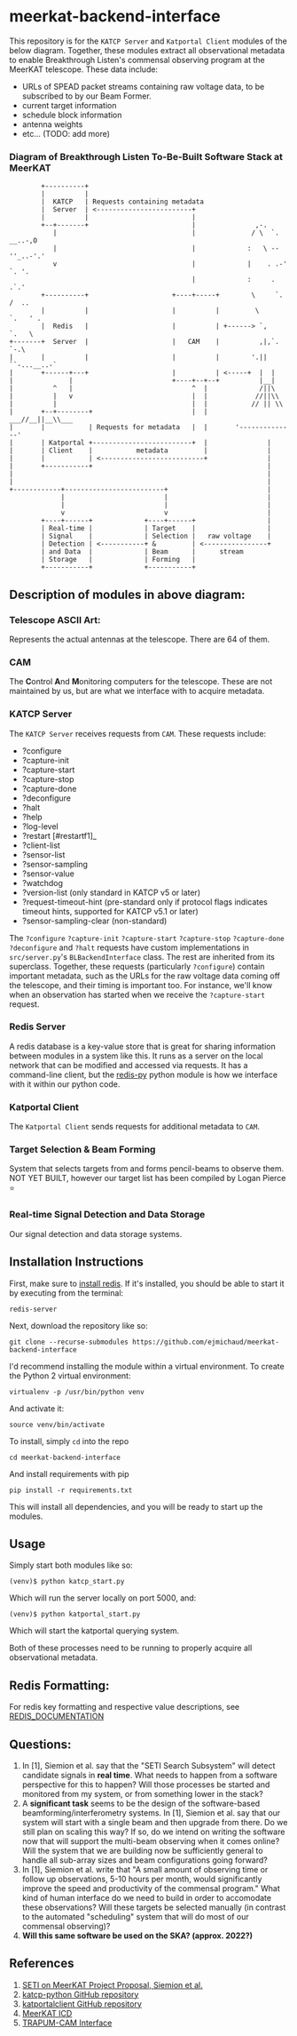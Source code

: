 # meerkat-backend-interface

This repository is for the `KATCP Server` and `Katportal Client` modules of the below diagram. Together, these modules extract all observational metadata to enable Breakthrough Listen's commensal observing program at the MeerKAT telescope. These data include:
* URLs of SPEAD packet streams containing raw voltage data, to be subscribed to by our Beam Former.
* current target information
* schedule block information
* antenna weights
* etc... (TODO: add more)

###  Diagram of Breakthrough Listen To-Be-Built Software Stack at MeerKAT
```
        +----------+
        |          |
        |  KATCP   | Requests containing metadata
        |  Server  | <------------------------+
        |          |                          |
        +--+-------+                          |               ,-.
           |                                  |              / \  `.  __..-,O
           |                                  |             :   \ --''_..-'.'
           v                                  |             |    . .-' `. '.
                                              |             :     .     .`.'
        +----------+                     +----+-----+        \     `.  /  ..
        |          |                     |          |         \      `.   ' .
        |  Redis   |                     |          | +------> `,       `.   \
+-------+  Server  |                     |   CAM    |          ,|,`.       `-.\
|       |          |                     |          |        '.||  ``-...__..-`
|       +------+---+                     |          | <-----+  |  |
|              |                         +----+--+--+          |__|
|          ^   |                              ^  |             /||\
|          |   v                              |  |            //||\\
|          |                                  |  |           // || \\
|       +--+--------+                         |  |       ___//__||__\\___
|       |           | Requests for metadata   |  |       '--------------'
|       | Katportal +-------------------------+  |               |
|       | Client    |           metadata         |               |
|       |           | <--------------------------+               |
|       +-----------+                                            |
|                                                                |
|                                                                |
+------------+-------------------------+                         |
             |                         |                         |
             |                         |                         |
             v                         v                         |
        +----+------+             +----+------+                  |
        | Real-time |             | Target    |                  |
        | Signal    |             | Selection |   raw voltage    |
        | Detection | <-----------+ &         | <----------------+
        | and Data  |             | Beam      |      stream
        | Storage   |             | Forming   |
        +-----------+             +-----------+
```

## Description of modules in above diagram:

### Telescope ASCII Art:
Represents the actual antennas at the telescope. There are 64 of them.

### CAM
The **C**ontrol **A**nd **M**onitoring computers for the telescope. These are not maintained by us, but are what we interface with to acquire metadata.

### KATCP Server
The `KATCP Server` receives requests from `CAM`. These requests include:

* ?configure
* ?capture-init
* ?capture-start
* ?capture-stop
* ?capture-done
* ?deconfigure
* ?halt
* ?help
* ?log-level
* ?restart [#restartf1]_
* ?client-list
* ?sensor-list
* ?sensor-sampling
* ?sensor-value
* ?watchdog
* ?version-list (only standard in KATCP v5 or later)
* ?request-timeout-hint (pre-standard only if protocol flags indicates timeout hints, supported for KATCP v5.1 or later)
* ?sensor-sampling-clear (non-standard)

The `?configure` `?capture-init` `?capture-start` `?capture-stop` `?capture-done` `?deconfigure` and `?halt` requests have custom implementations in `src/server.py`'s `BLBackendInterface` class. The rest are inherited from its superclass. Together, these requests (particularly `?configure`) contain important metadata, such as the URLs for the raw voltage data coming off the telescope, and their timing is important too. For instance, we'll know when an observation has started when we receive the `?capture-start` request.

### Redis Server
A redis database is a key-value store that is great for sharing information between modules in a system like this. It runs as a server on the local network that can be modified and accessed via requests. It has a command-line client, but the [redis-py](https://github.com/andymccurdy/redis-py) python module is how we interface with it within our python code.

### Katportal Client
The `Katportal Client` sends requests for additional metadata to `CAM`. 

### Target Selection & Beam Forming
System that selects targets from and forms pencil-beams to observe them. NOT YET BUILT, however our target list has been compiled by Logan Pierce :star:

### Real-time Signal Detection and Data Storage
Our signal detection and data storage systems.

## Installation Instructions

First, make sure to [install redis](https://redis.io/topics/quickstart). If it's installed, you should be able to start it by executing from the terminal:
```
redis-server
```
Next, download the repository like so:
```
git clone --recurse-submodules https://github.com/ejmichaud/meerkat-backend-interface
```
I'd recommend installing the module within a virtual environment. To create the Python 2 virtual environment:
```
virtualenv -p /usr/bin/python venv
```
And activate it:
```
source venv/bin/activate
```
To install, simply `cd` into the repo
```
cd meerkat-backend-interface
```
And install requirements with pip
```
pip install -r requirements.txt
```
This will install all dependencies, and you will be ready to start up the modules.

## Usage
Simply start both modules like so:
```
(venv)$ python katcp_start.py
```
Which will run the server locally on port 5000, and:
```
(venv)$ python katportal_start.py
```
Which will start the katportal querying system.

Both of these processes need to be running to properly acquire all observational metadata.

## Redis Formatting:
For redis key formatting and respective value descriptions, see [REDIS_DOCUMENTATION](REDIS_DOCUMENTATION.md)

## Questions:

1. In [1], Siemion et al. say that the "SETI Search Subsystem" will detect candidate signals in **real time**. What needs to happen from a software perspective for this to happen? Will those processes be started and monitored from my system, or from something lower in the stack?
2. A **significant task** seems to be the design of the software-based beamforming/interferometry systems. In [1], Siemion et al. say that our system will start with a single beam and then upgrade from there. Do we still plan on scaling this way? If so, do we intend on writing the software now that will support the multi-beam observing when it comes online? Will the system that we are building now be sufficiently general to handle all sub-array sizes and beam configurations going forward?
3. In [1], Siemion et al. write that "A small amount of observing time or follow up observations, 5-10 hours per month, would significantly improve the speed and productivity of the commensal program." What kind of human interface do we need to build in order to accomodate these observations? Will these targets be selected manually (in contrast to the automated "scheduling" system that will do most of our commensal observing)?
4. **Will this same software be used on the SKA? (approx. 2022?)**

## References

1. [SETI on MeerKAT Project Proposal, Siemion et al.](https://www.overleaf.com/5968578fnxfyc#/19819904/)
2. [katcp-python GitHub repository](https://github.com/ska-sa/katcp-python)
3. [katportalclient GitHub repository](https://github.com/ska-sa/katportalclient)
4. [MeerKAT ICD](https://docs.google.com/document/d/19GAZYT5OI1CLqoWU8Q2urBUYyTVfvWktsH4yTegrF_0/edit#)
5. [TRAPUM-CAM Interface](https://github.com/ewanbarr/reynard/tree/refactor)